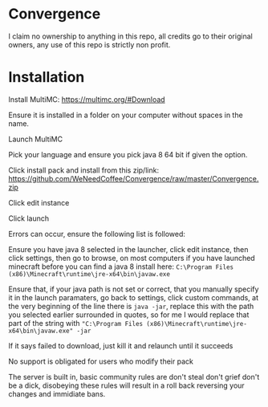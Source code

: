 # Convergence
I claim no ownership to anything in this repo, all credits go to their original owners, any use of this repo is strictly non profit.

# Installation 
Install MultiMC: https://multimc.org/#Download

Ensure it is installed in a folder on your computer without spaces in the name.

Launch MultiMC

Pick your language and ensure you pick java 8 64 bit if given the option.

Click install pack and install from this zip/link: https://github.com/WeNeedCoffee/Convergence/raw/master/Convergence.zip

Click edit instance

Click launch

Errors can occur, ensure the following list is followed:

Ensure you have java 8 selected in the launcher, click edit instance, then click settings, then go to browse, on most computers if you have launched minecraft before you can find a java 8 install here: ``C:\Program Files (x86)\Minecraft\runtime\jre-x64\bin\javaw.exe``

Ensure that, if your java path is not set or correct, that you manually specify it in the launch paramaters, go back to settings, click custom commands, at the very beginning of the line there is ``java -jar``,  replace this with the path you selected earlier surrounded in quotes, so for me I would replace that part of the string with ``"C:\Program Files (x86)\Minecraft\runtime\jre-x64\bin\javaw.exe" -jar`` 

If it says failed to download, just kill it and relaunch until it succeeds


No support is obligated for users who modify their pack

The server is built in, basic community rules are don't steal don't grief don't be a dick, disobeying these rules will result in a roll back reversing your changes and immidiate bans. 
